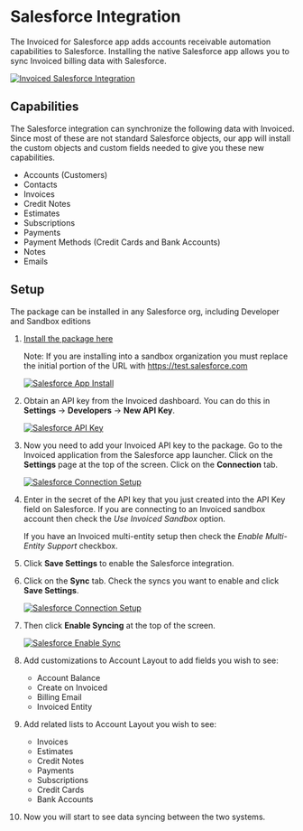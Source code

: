 # Salesforce Integration

The Invoiced for Salesforce app adds accounts receivable automation capabilities to Salesforce. Installing the native Salesforce app allows you to sync Invoiced billing data with Salesforce.

[![Invoiced Salesforce Integration](docs/blob/master/img/salesforce-integration.png)](docs/blob/master/img/salesforce-integration.png)

## Capabilities

The Salesforce integration can synchronize the following data with Invoiced. Since most of these are not standard Salesforce objects, our app will install the custom objects and custom fields needed to give you these new capabilities. 
- Accounts (Customers)
- Contacts
- Invoices
- Credit Notes
- Estimates
- Subscriptions
- Payments
- Payment Methods (Credit Cards and Bank Accounts)
- Notes
- Emails

## Setup

The package can be installed in any Salesforce org, including Developer and Sandbox editions

1. [Install the package here](https://login.salesforce.com/packaging/installPackage.apexp?p0=04t1U000007LnPq)

   Note: If you are installing into a sandbox organization you must replace the initial portion of the URL with https://test.salesforce.com

   [![Salesforce App Install](/docs/img/salesforce-app-install.png)](/docs/img/salesforce-app-install.png)

2. Obtain an API key from the Invoiced dashboard. You can do this in **Settings** &rarr; **Developers** &rarr; **New API Key**.

   [![Salesforce API Key](/docs/img/salesforce-api-key.png)](/docs/img/salesforce-api-key.png)

3. Now you need to add your Invoiced API key to the package. Go to the Invoiced application from the Salesforce app launcher. Click on the **Settings** page at the top of the screen. Click on the **Connection** tab.

   [![Salesforce Connection Setup](/docs/img/salesforce-connection-setup.png)](/docs/img/salesforce-connection-setup.png)

4. Enter in the secret of the API key that you just created into the API Key field on Salesforce. If you are connecting to an Invoiced sandbox account then check the *Use Invoiced Sandbox* option.

   If you have an Invoiced multi-entity setup then check the *Enable Multi-Entity Support* checkbox.

5. Click **Save Settings** to enable the Salesforce integration.

6. Click on the **Sync** tab. Check the syncs you want to enable and click **Save Settings**.

   [![Salesforce Connection Setup](/docs/img/salesforce-sync-settings.png)](/docs/img/salesforce-sync-settings.png)

7. Then click **Enable Syncing** at the top of the screen.

   [![Salesforce Enable Sync](/docs/img/salesforce-enable-sync.png)](/docs/img/salesforce-enable-sync.png)

8. Add customizations to Account Layout to add fields you wish to see:
   - Account Balance
   - Create on Invoiced
   - Billing Email
   - Invoiced Entity

9. Add related lists to Account Layout you wish to see:
   - Invoices
   - Estimates
   - Credit Notes
   - Payments
   - Subscriptions
   - Credit Cards
   - Bank Accounts

10. Now you will start to see data syncing between the two systems.
